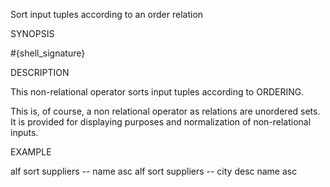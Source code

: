 
Sort input tuples according to an order relation

SYNOPSIS

  #{shell_signature}

DESCRIPTION

This non-relational operator sorts input tuples according to ORDERING. 

This is, of course, a non relational operator as relations are unordered 
sets. It is provided for displaying purposes and normalization of 
non-relational inputs.

EXAMPLE

  alf sort suppliers -- name asc
  alf sort suppliers -- city desc name asc

